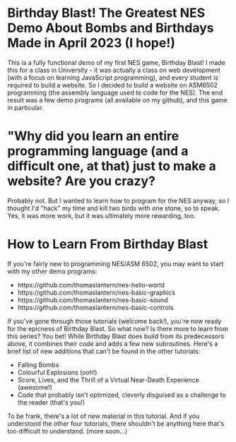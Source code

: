 <h1>Birthday Blast! The Greatest NES Demo About Bombs and Birthdays Made in April 2023 (I hope!)</h1>

This is a fully functional demo of my first NES game, Birthday Blast! I made this for a class in University - it was actually a class on web development (with a focus on learning JavaScript programming), and every student is required to build a website. So I decided to build a website on ASM6502 programming (the assembly language used to code for the NES). The end result was a few demo programs (all available on my github), and this game in particular.

<h1>"Why did you learn an entire programming language (and a difficult one, at that) just to make a website? Are you crazy?</h1>

Probably not. But I wanted to learn how to program for the NES anyway, so I thought I'd "hack" my time and kill two birds with one stone, so to speak. Yes, it was more work, but it was ultimately more rewarding, too.

<h1>How to Learn From Birthday Blast</h1>
If you're fairly new to programming NES/ASM 6502, you may want to start with my other demo programs:
<ul>
<li>https://github.com/thomaslantern/nes-hello-world</li>
<li>https://github.com/thomaslantern/nes-basic-graphics</li>
<li>https://github.com/thomaslantern/nes-basic-sound</li>
<li>https://github.com/thomaslantern/nes-basic-controls</li>
</ul>

If you've gone through those tutorials (welcome back!), you're now ready for the epicness of Birthday Blast. So what now? Is there more to learn from this series? You bet! While Birthday Blast does build from its predecessors above, it combines their code and adds a few new subroutines. Here's a brief list of new additions that can't be found in the other tutorials:
<ul>
<li>Falling Bombs</li>
<li>Colourful Explosions (ooh!)</li>
<li>Score, Lives, and the Thrill of a Virtual Near-Death Experience (awesome!)</li>
<li>Code that probably isn't optimized, cleverly disguised as a challenge to the reader (that's you!)</li>
</ul>

To be frank, there's a lot of new material in this tutorial. And if you understood the other four tutorials, there shouldn't be anything here that's too difficult to understand. (more soon...)

